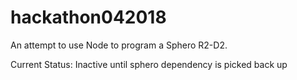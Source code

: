 # hackathon042018

An attempt to use Node to program a Sphero R2-D2.  

Current Status:  Inactive until sphero dependency is picked back up
